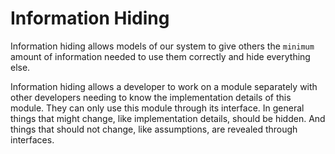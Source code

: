 # Information Hiding

Information hiding allows models of our system to give others the `minimum` amount of information needed to use them correctly and hide everything else. 

Information hiding allows a developer to work on a module separately with other developers needing to know the implementation details of this module. They can only use this module through its interface. In general things that might change, like implementation details, should be hidden. And things that should not change, like assumptions, are revealed through interfaces.